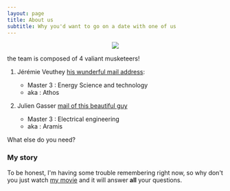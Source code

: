```yaml
---
layout: page
title: About us
subtitle: Why you'd want to go on a date with one of us
---
```


<p align="center">
 <img src="https://user-images.githubusercontent.com/77831063/202671376-6a4ebd1e-e6d2-4096-af15-e275b3d00cd3.png" />
</p>

the team is composed of 4 valiant musketeers!

 1) Jérémie Veuthey [his wunderful mail address](mailto:jeremie.veuthey@epfl.ch):<br>
    - Master 3 : Energy Science and technology <br>
    - aka : Athos <br>


 2) Julien Gasser [mail of this beautiful guy](mailto:julien.gasser@epfl.ch)<br>
    - Master 3 : Electrical engineering <br>
    - aka : Aramis <br>

What else do you need?

### My story

To be honest, I'm having some trouble remembering right now, so why don't you just watch [my movie](https://en.wikipedia.org/wiki/The_Princess_Bride_%28film%29) and it will answer **all** your questions.
